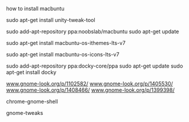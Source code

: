 
how to install macbuntu



sudo apt-get install unity-tweak-tool

sudo add-apt-repository ppa:noobslab/macbuntu
sudo apt-get update



sudo apt-get install macbuntu-os-ithemes-lts-v7

sudo apt-get install macbuntu-os-icons-lts-v7


sudo add-apt-repository ppa:docky-core/ppa
sudo apt-get update
sudo apt-get install docky


www.gnome-look.org/p/1102582/
www.gnome-look.org/p/1405530/
www.gnome-look.org/p/1408466/
www.gnome-look.org/p/1399398/

chrome-gnome-shell



gnome-tweaks


